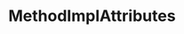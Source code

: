#  MethodImplAttributes

<api-schema openapi-path="../../../api-specs/swagger-otr-api.json" name="MethodImplAttributes"/>